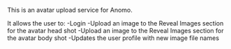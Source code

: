 This is an avatar upload service for Anomo. 

It allows the user to:
-Login
-Upload an image to the Reveal Images section for the avatar head shot
-Upload an image to the Reveal Images section  for the avatar body shot
-Updates the user profile with new image file names